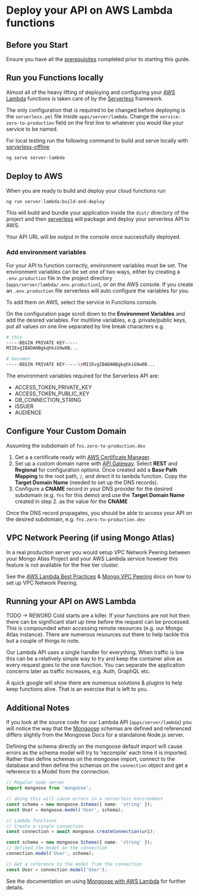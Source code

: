 # Deploy your API on AWS Lambda functions

## Before you Start

Ensure you have all the [prerequisites] completed prior to starting this guide.

## Run you Functions locally

Almost all of the heavy lifting of deploying and configuring your [AWS Lambda] functions is taken care of by the [Serverless] framework.

The only configuration that is required to be changed before deploying is the `serverless.yml` file inside `apps/server/lambda`. Change the `service: zero-to-production` field on the first line to whatever you would like your service to be named.

For local testing run the following command to build and serve locally with [serverless-offline]

```bash
ng serve server-lambda
```

## Deploy to AWS

When you are ready to build and deploy your cloud functions run

```bash
ng run server-lambda:build-and-deploy
```

This will build and bundle your application inside the `dist/` directory of the project and then [serverless] will package and deploy your serverless API to AWS.

Your API URL will be output in the console once successfully deployed.

### Add environment variables

For your API to function correctly, environment variables must be set. The environment variables can be set one of two ways, either by creating a `.env.production` file in the project directory (`apps/server/lambda/.env.production`), or on the AWS console. If you create an `.env.production` file serverless will auto configure the variables for you.

To add them on AWS, select the service in Functions console.

On the configuration page scroll down to the **Environment Variables** and add the desired variables. For multiline variables, e.g. private/public keys, put all values on one line separated by line break characters e.g.

```bash
# this
-----BEGIN PRIVATE KEY-----
MIIEvgIBADANBgkqhkiG9w0B...

# becomes
-----BEGIN PRIVATE KEY-----\nMIIEvgIBADANBgkqhkiG9w0B...
```

The environment variables required for the Serverless API are:

- ACCESS_TOKEN_PRIVATE_KEY
- ACCESS_TOKEN_PUBLIC_KEY
- DB_CONNECTION_STRING
- ISSUER
- AUDIENCE

## Configure Your Custom Domain

Assuming the subdomain of `fns.zero-to-production.dev`

1. Get a a certificate ready with [AWS Certificate Manager].
2. Set up a custom domain name with [API Gateway]. Select **REST** and **Regional** for configuration options. Once created add a **Base Path Mapping** to the root path, `/`, and direct it to lambda function. Copy the **Target Domain Name** (needed to set up the DNS records).
3. Configure a **CNAME** record in your DNS provider for the desired subdomain (e.g. `fns` for this demo) and use the **Target Domain Name** created in step 2. as the value for the **CNAME**

Once the DNS record propagates, you should be able to access your API on the desired subdomain, e.g. `fns.zero-to-production.dev`

## VPC Network Peering (if using Mongo Atlas)

In a real production server you would setup VPC Network Peering between your Mongo Atlas Project and your AWS Lambda service however this feature is not available for the free tier cluster.

See the [AWS Lambda Best Practices] & [Mongo VPC Peering] docs on how to set up VPC Network Peering.

## Running your API on AWS Lambda

TODO -> REWORD
Cold starts are a killer. If your functions are not hot then there can be significant start up time before the request can be processed. This is compounded when accessing remote resources (e.g. our Mongo Atlas instance). There are numerous resources out there to help tackle this but a couple of things to note.

Our Lambda API uses a single handler for everything. When traffic is low this can be a relatively simple way to try and keep the container alive as every request goes to the one function. You can separate the application concerns later as traffic increases, e.g. Auth, GraphQL etc.

A quick google will show there are numerous solutions & plugins to help keep functions alive. That is an exercise that is left to you.

## Additional Notes

If you look at the source code for our Lambda API (`apps/server/lambda`) you will notice the way that the [Mongoose] schemas are defined and referenced differs slightly from the Mongoose Docs for a standalone Node.js server.

Defining the schema directly on the mongoose default import will cause errors as the schema model will try to 'recompile' each time it is imported. Rather than define schemas on the mongoose import, connect to the database and then define the schemas on the `connection` object and get a reference to a Model from the connection.

```typescript
// Regular node server
import mongoose from 'mongoose';

// doing this will cause errors in a serverless environment
const schema = new mongoose.Schema({ name: 'string' });
const User = mongoose.model('User', schema);

// Lambda functions
// Create a single connection
const connection = await mongoose.createConnection(uri);

const schema = new mongoose.Schema({ name: 'string' });
// defined the model on the connection
connection.model('User', schema);

// Get a reference to the model from the connection
const User = connection.model('User');
```

See the documentation on using [Mongoose with AWS Lambda] for further details.

[prerequisites]: https://zero-to-prouction.dev/guides/getting-started
[aws lambda]: https://aws.amazon.com/lambda
[serverless]: https://serverless.com
[serverless-offline]: https://github.com/dherault/serverless-offline
[aws certificate manager]: https://docs.aws.amazon.com/apigateway/latest/developerguide/how-to-custom-domains-prerequisites.html
[api gateway]: https://docs.aws.amazon.com/apigateway/latest/developerguide/apigateway-regional-api-custom-domain-create.html#create-regional-domain-using-console
[aws lambda best practices]: https://docs.atlas.mongodb.com/best-practices-connecting-to-aws-lambda
[mongo vpc peering]: https://docs.atlas.mongodb.com/security-vpc-peering
[serverless-offline]: https://github.com/dherault/serverless-offline
[mongoose]: https://mongoosejs.com
[mongoose with aws lambda]: https://mongoosejs.com/docs/lambda.html
